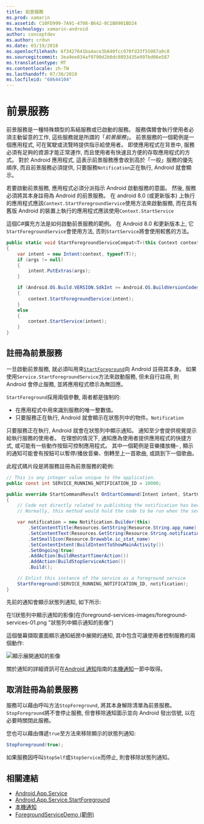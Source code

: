 ```yaml
---
title: 前景服務
ms.prod: xamarin
ms.assetid: C10FD999-7A91-4708-B642-0C1B0901BD24
ms.technology: xamarin-android
author: conceptdev
ms.author: crdun
ms.date: 03/19/2018
ms.openlocfilehash: 6f3427641ba4ace3b640fcc970fd33f55087a9c8
ms.sourcegitcommit: 3ea9ee034af9790d2b0dc0893435e997bd06e587
ms.translationtype: MT
ms.contentlocale: zh-TW
ms.lasthandoff: 07/30/2019
ms.locfileid: "68644104"
---
```

# <a name="foreground-services"></a>前景服務

前景服務是一種特殊類型的系結服務或已啟動的服務。 服務偶爾會執行使用者必須主動留意的工作, 這些服務就是所謂的「_前景服務_」。 前景服務的一個範例是一個應用程式, 可在駕駛或流覽時提供指示給使用者。 即使應用程式在背景中, 服務必須有足夠的資源才能正常運作, 而且使用者有快速且方便的存取應用程式的方式。 對於 Android 應用程式, 這表示前景服務應會收到高於「一般」服務的優先順序, 而且前景服務必須提供, 只要服務`Notification`正在執行, Android 就會顯示。

若要啟動前景服務, 應用程式必須分派指示 Android 啟動服務的意圖。 然後, 服務必須將其本身註冊為 Android 的前景服務。 在 android 8.0 (或更新版本) 上執行的應用程式應該`Context.StartForegroundService`使用方法來啟動服務, 而在具有舊版 Android 的裝置上執行的應用程式應該使用`Context.StartService`

這個C#擴充方法是如何啟動前景服務的範例。 在 Android 8.0 和更新版本上, 它`StartForegroundService`會使用方法, 否則`StartService`將會使用較舊的方法。

```csharp
public static void StartForegroundServiceCompat<T>(this Context context, Bundle args = null) where T : Service
{
    var intent = new Intent(context, typeof(T));
    if (args != null) 
    {
        intent.PutExtras(args);
    }

    if (Android.OS.Build.VERSION.SdkInt >= Android.OS.BuildVersionCodes.O)
    {
        context.StartForegroundService(intent);
    }
    else
    {
        context.StartService(intent);
    }
}
```

## <a name="registering-as-a-foreground-service"></a>註冊為前景服務

一旦啟動前景服務, 就必須叫用來[`StartForeground`](xref:Android.App.Service.StartForeground*)向 Android 註冊其本身。 如果使用`Service.StartForegroundService`方法來啟動服務, 但未自行註冊, 則 Android 會停止服務, 並將應用程式標示為無回應。

`StartForeground`採用兩個參數, 兩者都是強制的:

- 在應用程式中用來識別服務的唯一整數值。
- 只要服務正在執行, Android 就會顯示在狀態列中的物件。`Notification`

只要服務正在執行, Android 就會在狀態列中顯示通知。 通知至少會提供視覺提示給執行服務的使用者。 在理想的情況下, 通知應為使用者提供應用程式的快捷方式, 或可能有一些動作按鈕可控制應用程式。 其中一個範例是音樂播放機&ndash; , 顯示的通知可能會有按鈕可以暫停/播放音樂、倒轉至上一首歌曲, 或跳到下一個歌曲。 

此程式碼片段是將服務註冊為前景服務的範例:   

```csharp
// This is any integer value unique to the application.
public const int SERVICE_RUNNING_NOTIFICATION_ID = 10000;

public override StartCommandResult OnStartCommand(Intent intent, StartCommandFlags flags, int startId)
{
    // Code not directly related to publishing the notification has been omitted for clarity.
    // Normally, this method would hold the code to be run when the service is started.

    var notification = new Notification.Builder(this)
        .SetContentTitle(Resources.GetString(Resource.String.app_name))
        .SetContentText(Resources.GetString(Resource.String.notification_text))
        .SetSmallIcon(Resource.Drawable.ic_stat_name)
        .SetContentIntent(BuildIntentToShowMainActivity())
        .SetOngoing(true)
        .AddAction(BuildRestartTimerAction())
        .AddAction(BuildStopServiceAction())
        .Build();

    // Enlist this instance of the service as a foreground service
    StartForeground(SERVICE_RUNNING_NOTIFICATION_ID, notification);
}
```

先前的通知會顯示狀態列通知, 如下所示:

在![狀態列中顯示通知的影像]在(foreground-services-images/foreground-services-01.png "狀態列中顯示通知的影像")

這個螢幕擷取畫面顯示通知紙匣中展開的通知, 其中包含可讓使用者控制服務的兩個動作:

![顯示展開通知的影像](foreground-services-images/foreground-services-02.png "顯示展開通知的影像。")

關於通知的詳細資訊可在[Android 通知](~/android/app-fundamentals/notifications/index.md)指南的[本機通知](~/android/app-fundamentals/notifications/local-notifications.md)一節中取得。

## <a name="unregistering-as-a-foreground-service"></a>取消註冊為前景服務

服務可以藉由呼叫方法`StopForeground`, 將其本身解除清單為前景服務。 `StopForeground`將不會停止服務, 但會移除通知圖示並向 Android 發出信號, 以在必要時關閉此服務。

您也可以藉由傳遞`true`至方法來移除顯示的狀態列通知: 

```csharp
StopForeground(true);
```

如果服務因呼叫`StopSelf`或`StopService`而停止, 則會移除狀態列通知。

## <a name="related-links"></a>相關連結

- [Android.App.Service](xref:Android.App.Service)
- [Android.App.Service.StartForeground](xref:Android.App.Service.StartForeground*)
- [本機通知](~/android/app-fundamentals/notifications/local-notifications.md)
- [ForegroundServiceDemo (範例)](https://docs.microsoft.com/samples/xamarin/monodroid-samples/applicationfundamentals-servicesamples-foregroundservicedemo)
